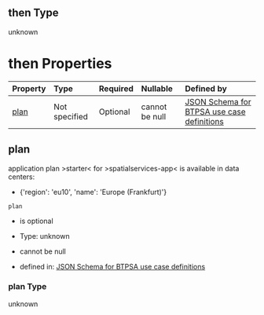 ## then Type

unknown

# then Properties

| Property      | Type          | Required | Nullable       | Defined by                                                                                                                                                                                                                                      |
| :------------ | :------------ | :------- | :------------- | :---------------------------------------------------------------------------------------------------------------------------------------------------------------------------------------------------------------------------------------------- |
| [plan](#plan) | Not specified | Optional | cannot be null | [JSON Schema for BTPSA use case definitions](btpsa-usecase-properties-services-items-allof-2-then-allof-55-then-allof-1-then-properties-plan.md "undefined#/properties/services/items/allOf/2/then/allOf/55/then/allOf/1/then/properties/plan") |

## plan

application plan >starter< for >spatialservices-app< is available in data centers:

*   {'region': 'eu10', 'name': 'Europe (Frankfurt)'}

`plan`

*   is optional

*   Type: unknown

*   cannot be null

*   defined in: [JSON Schema for BTPSA use case definitions](btpsa-usecase-properties-services-items-allof-2-then-allof-55-then-allof-1-then-properties-plan.md "undefined#/properties/services/items/allOf/2/then/allOf/55/then/allOf/1/then/properties/plan")

### plan Type

unknown
